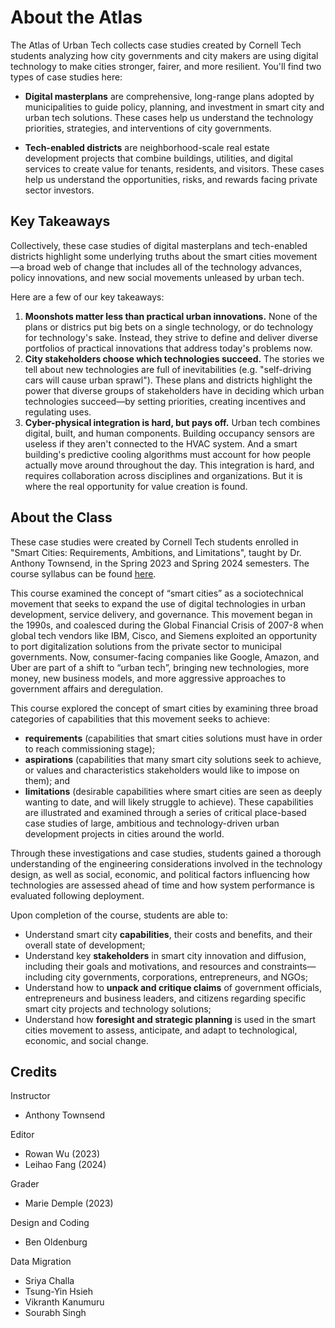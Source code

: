 # About the Atlas

The Atlas of Urban Tech collects case studies created by Cornell Tech students analyzing how city governments and city makers are using digital technology to make cities stronger, fairer, and more resilient. You'll find two types of case studies here:

- **Digital masterplans** are comprehensive, long-range plans adopted by municipalities to guide policy, planning, and investment in smart city and urban tech solutions. These cases help us understand the technology priorities, strategies, and interventions of city governments.

- **Tech-enabled districts** are neighborhood-scale real estate development projects that combine buildings, utilities, and digital services to create value for tenants, residents, and visitors. These cases help us understand the opportunities, risks, and rewards facing private sector investors.

## Key Takeaways

Collectively, these case studies of digital masterplans and tech-enabled districts highlight some underlying truths about the smart cities movement—a broad web of change that includes all of the technology advances, policy innovations, and new social movements unleased by urban tech.

Here are a few of our key takeaways:

1. **Moonshots matter less than practical urban innovations.** None of the plans or districs put big bets on a single technology, or do technology for technology's sake. Instead, they strive to define and deliver diverse portfolios of practical innovations that address today's problems now.
2. **City stakeholders choose which technologies succeed.** The stories we tell about new technologies are full of inevitabilities (e.g. "self-driving cars will cause urban sprawl"). These plans and districts highlight the power that diverse groups of stakeholders have in deciding which urban technologies succeed—by setting priorities, creating incentives and regulating uses.
3. **Cyber-physical integration is hard, but pays off.** Urban tech combines digital, built, and human components. Building occupancy sensors are useless if they aren't connected to the HVAC system. And a smart building's predictive cooling algorithms must account for how people actually move around throughout the day. This integration is hard, and requires collaboration across disciplines and organizations. But it is where the real opportunity for value creation is found.


## About the Class

These case studies were created by Cornell Tech students enrolled in "Smart Cities: Requirements, Ambitions, and Limitations", taught by Dr. Anthony Townsend, in the Spring 2023 and Spring 2024 semesters. The course syllabus can be found [here](https://classes.cornell.edu/download/syllabus-simple/SP23/INFO/5455/1/030).

This course examined the concept of “smart cities” as a sociotechnical movement that seeks to expand the use of digital technologies in urban development, service delivery, and governance. This movement began in the 1990s, and coalesced during the Global Financial Crisis of 2007-8 when global tech vendors like IBM, Cisco, and Siemens exploited an opportunity to port digitalization solutions from the private sector to municipal governments. Now, consumer-facing companies like Google, Amazon, and Uber are part of a shift to “urban tech”, bringing new technologies, more money, new business models, and more aggressive approaches to government affairs and deregulation.

This course explored the concept of smart cities by examining three broad categories of capabilities that this movement seeks to achieve:
- **requirements** (capabilities that smart cities solutions must have in order to reach commissioning stage); 
- **aspirations** (capabilities that many smart city solutions seek to achieve, or values and characteristics stakeholders would like to impose on them); and 
- **limitations** (desirable capabilities where smart cities are seen as deeply wanting to date, and will likely struggle to achieve). These capabilities are illustrated and examined through a series of critical place-based case studies of large, ambitious and technology-driven urban development projects in cities around the world.

Through these investigations and case studies, students gained a thorough understanding of the engineering considerations involved in the technology design, as well as social, economic, and political factors influencing how technologies are assessed ahead of time and how system performance is evaluated following deployment.

Upon completion of the course, students are able to:
- Understand smart city **capabilities**, their costs and benefits, and their overall state of development;
- Understand key **stakeholders** in smart city innovation and diffusion, including their goals and motivations, and resources and constraints—including city governments, corporations, entrepreneurs, and NGOs;
- Understand how to **unpack and critique claims** of government officials, entrepreneurs and business leaders, and citizens regarding specific smart city projects and technology solutions;
- Understand how **foresight and strategic planning** is used in the smart cities movement to assess, anticipate, and adapt to technological, economic, and social change.

## Credits

Instructor
- Anthony Townsend

Editor
- Rowan Wu (2023)
- Leihao Fang (2024)

Grader
- Marie Demple (2023)

Design and Coding
- Ben Oldenburg

Data Migration
- Sriya Challa 
- Tsung-Yin Hsieh
- Vikranth Kanumuru
- Sourabh Singh
